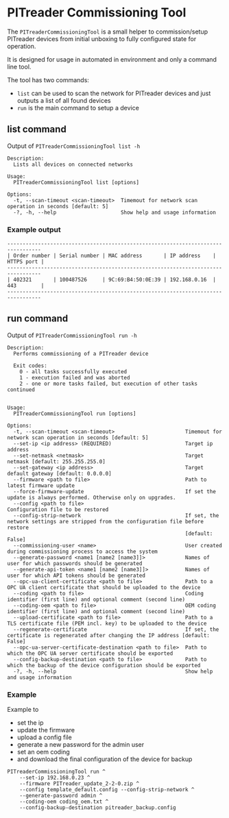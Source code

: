 ﻿# PITreader Commissioning Tool

The `PITreaderCommissioningTool` is a small helper to commission/setup PITreader devices from initial unboxing to fully configured state for operation.

It is designed for usage in automated in environment and only a command line tool.

The tool has two commands:
- `list` can be used to scan the network for PITreader devices and just outputs a list of all found devices
- `run` is the main command to setup a device

## list command

Output of `PITreaderCommissioningTool list -h`

```
Description:
  Lists all devices on connected networks

Usage:
  PITreaderCommissioningTool list [options]

Options:
  -t, --scan-timeout <scan-timeout>  Timemout for network scan operation in seconds [default: 5]
  -?, -h, --help                     Show help and usage information
```

### Example output

```
---------------------------------------------------------------------------------
| Order number | Serial number | MAC address       | IP address    | HTTPS port |
---------------------------------------------------------------------------------
| 402321       | 100487526     | 9C:69:B4:50:0E:39 | 192.168.0.16  | 443        |
---------------------------------------------------------------------------------
```

## run command

Output of `PITreaderCommissioningTool run -h`

```
Description:
  Performs commissioning of a PITreader device

  Exit codes:
    0 - all tasks successfully executed
    1 - execution failed and was aborted
    2 - one or more tasks failed, but execution of other tasks continued


Usage:
  PITreaderCommissioningTool run [options]

Options:
  -t, --scan-timeout <scan-timeout>                       Timemout for network scan operation in seconds [default: 5]
  --set-ip <ip address> (REQUIRED)                        Target ip address
  --set-netmask <netmask>                                 Target netmask [default: 255.255.255.0]
  --set-gateway <ip address>                              Target default gateway [default: 0.0.0.0]
  --firmware <path to file>                               Path to latest firmware update
  --force-firmware-update                                 If set the update is always performed. Otherwise only on upgrades.
  --config <path to file>                                 Configuration file to be restored
  --config-strip-network                                  If set, the network settings are stripped from the configuration file before restore 
                                                          [default: False]
  --commissioning-user <name>                             User created during commissioning process to access the system
  --generate-password <name1 [name2 [name3]]>             Names of user for which passwords should be generated
  --generate-api-token <name1 [name2 [name3]]>            Names of user for which API tokens should be generated
  --opc-ua-client-certificate <path to file>              Path to a OPC UA client certificate that should be uploaded to the device
  --coding <path to file>                                 Coding identifier (first line) and optional comment (second line)
  --coding-oem <path to file>                             OEM coding identifier (first line) and optional comment (second line)
  --upload-certificate <path to file>                     Path to a TLS certificate file (PEM incl. key) to be uploaded to the device
  --regenerate-certificate                                If set, the certificate is regenerated after changing the IP address [default: False]
  --opc-ua-server-certificate-destination <path to file>  Path to which the OPC UA server certificate should be exported
  --config-backup-destination <path to file>              Path to which the backup of the device configuration should be exported
  -?, -h, --help                                          Show help and usage information
```

### Example

Example to
- set the ip
- update the firmware
- upload a config file
- generate a new password for the admin user
- set an oem coding
- and download the final configuration of the device for backup

```
PITreaderCommissioningTool run ^
    --set-ip 192.168.0.23 ^
    --firmware PITreader_update_2-2-0.zip ^
    --config template_default.config --config-strip-network ^
    --generate-password admin ^
    --coding-oem coding_oem.txt ^
    --config-backup-destination pitreader_backup.config
```
